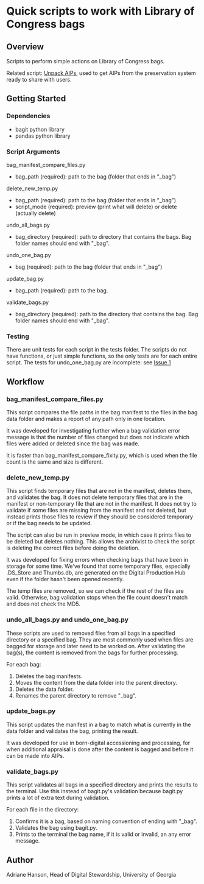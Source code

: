# Quick scripts to work with Library of Congress bags

## Overview

Scripts to perform simple actions on Library of Congress bags.

Related script: [Unpack AIPs](https://github.com/uga-libraries/unpack-aips),
used to get AIPs from the preservation system ready to share with users.

## Getting Started

### Dependencies

- bagit python library
- pandas python library

### Script Arguments

bag_manifest_compare_files.py
* bag_path (required): path to the bag (folder that ends in "_bag")

delete_new_temp.py
* bag_path (required): path to the bag (folder that ends in "_bag")
* script_mode (required): preview (print what will delete) or delete (actually delete)

undo_all_bags.py
* bag_directory (required): path to directory that contains the bags. Bag folder names should end with "_bag".

undo_one_bag.py
* bag (required): path to the bag (folder that ends in "_bag")

update_bag.py
* bag_path (required): path to the bag.

validate_bags.py
* bag_directory (required): path to the directory that contains the bag. Bag folder names should end with "_bag". 

### Testing

There are unit tests for each script in the tests folder.
The scripts do not have functions, or just simple functions, so the only tests are for each entire script.
The tests for undo_one_bag.py are incomplete: see [Issue 1](https://github.com/uga-libraries/bags/issues/1)

## Workflow

### bag_manifest_compare_files.py

This script compares the file paths in the bag manifest to the files in the bag data folder
and makes a report of any path only in one location.

It was developed for investigating further when a bag validation error message is that the number of files changed
but does not indicate which files were added or deleted since the bag was made.

It is faster than bag_manifest_compare_fixity.py, which is used when the file count is the same and size is different.

### delete_new_temp.py

This script finds temporary files that are not in the manifest, deletes them, and validates the bag.
It does not delete temporary files that are in the manifest or non-temporary file that are not in the manifest.
It does not try to validate if some files are missing from the manifest and not deleted, 
but instead prints those files to review if they should be considered temporary or if the bag needs to be updated.

The script can also be run in preview mode, in which case it prints files to be deleted but deletes nothing.
This allows the archivist to check the script is deleting the correct files before doing the deletion.

It was developed for fixing errors when checking bags that have been in storage for some time.
We've found that some temporary files, especially .DS_Store and Thumbs.db, are generated on the Digital Production Hub
even if the folder hasn't been opened recently.

The temp files are removed, so we can check if the rest of the files are valid.
Otherwise, bag validation stops when the file count doesn't match and does not check the MD5.

### undo_all_bags.py and undo_one_bag.py

These scripts are used to removed files from all bags in a specified directory or a specified bag.
They are most commonly used when files are bagged for storage and later need to be worked on.
After validating the bag(s), the content is removed from the bags for further processing.

For each bag:
1. Deletes the bag manifests.
2. Moves the content from the data folder into the parent directory.
3. Deletes the data folder.
4. Renames the parent directory to remove "_bag".

### update_bags.py

This script updates the manifest in a bag to match what is currently in the data folder
and validates the bag, printing the result.

It was developed for use in born-digital accessioning and processing,
for when additional appraisal is done after the content is bagged and before it can be made into AIPs.

### validate_bags.py

This script validates all bags in a specified directory and prints the results to the terminal.
Use this instead of bagit.py's validation because bagit.py prints a lot of extra text during validation.

For each file in the directory:
1. Confirms it is a bag, based on naming convention of ending with "_bag".
2. Validates the bag using bagit.py.
3. Prints to the terminal the bag name, if it is valid or invalid, an any error message.

## Author

Adriane Hanson, Head of Digital Stewardship, University of Georgia